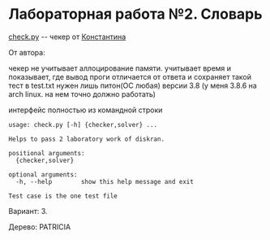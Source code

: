 # Лабораторная работа №2. Словарь #

[check.py](check.py) -- чекер от [Константина](https://github.com/sakost)

От автора:

чекер не учитывает аллоцирование памяти. учитывает время и показывает, где вывод проги отличается от ответа и сохраняет такой тест в test.txt
нужен лишь питон(ОС любая) версии 3.8 (у меня 3.8.6 на arch linux. на нем точно должно работать)

интерфейс полностью из командной строки

```
usage: check.py [-h] {checker,solver} ...

Helps to pass 2 laboratory work of diskran.

positional arguments:
  {checker,solver}

optional arguments:
  -h, --help        show this help message and exit
  
Test case is the one test file
```

Вариант: 3.

Дерево: PATRICIA

